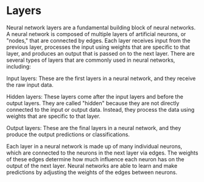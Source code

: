 # Layers

Neural network layers are a fundamental building block of neural networks.
A neural network is composed of multiple layers of artificial neurons, or "nodes," that are connected by edges.
Each layer receives input from the previous layer, processes the input using weights that are specific to that layer, and produces an output
that is passed on to the next layer. There are several types of layers that are commonly used in neural networks, including:

Input layers: These are the first layers in a neural network, and they receive the raw input data.

Hidden layers: These layers come after the input layers and before the output layers.
They are called "hidden" because they are not directly connected to the input or output data.
Instead, they process the data using weights that are specific to that layer.

Output layers: These are the final layers in a neural network, and they produce the output predictions or classifications.

Each layer in a neural network is made up of many individual neurons, which are connected to the neurons in the next layer via edges.
The weights of these edges determine how much influence each neuron has on the output of the next layer.
Neural networks are able to learn and make predictions by adjusting the weights of the edges between neurons.
